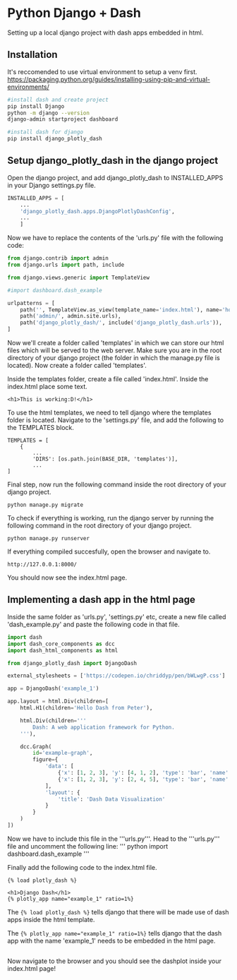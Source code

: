 # Python Django + Dash

Setting up a local django project with dash apps embedded in html.

## Installation

It's reccomended to use virtual environment to setup a venv first.
https://packaging.python.org/guides/installing-using-pip-and-virtual-environments/
```bash
#install dash and create project
pip install Django
python -m django --version
django-admin startproject dashboard

#install dash for django
pip install django_plotly_dash

```

## Setup django_plotly_dash in the django project
Open the django project, and add django_plotly_dash to INSTALLED_APPS in your Django settings.py file.
```python
INSTALLED_APPS = [
    ...
    'django_plotly_dash.apps.DjangoPlotlyDashConfig',
    ...
    ]
```
Now we have to replace the contents of the 'urls.py' file with the following code:
```python
from django.contrib import admin
from django.urls import path, include

from django.views.generic import TemplateView

#import dashboard.dash_example

urlpatterns = [
    path('', TemplateView.as_view(template_name='index.html'), name='home'),
    path('admin/', admin.site.urls),
    path('django_plotly_dash/', include('django_plotly_dash.urls')),
]
```
Now we'll create a folder called 'templates' in which we can store our html files which will be served to the web server. Make sure you are in the root directory of your django project (the folder in which the manage.py file is located). Now create a folder called 'templates'.

Inside the templates folder, create a file called 'index.html'. Inside the index.html place some text.
```
<h1>This is working:D!</h1>
```

To use the html templates, we need to tell django where the templates folder is located. Navigate to the 'settings.py' file, and add the following to the TEMPLATES block.
```
TEMPLATES = [
    {
        ...
        'DIRS': [os.path.join(BASE_DIR, 'templates')],
        ...
]
```
Final step, now run the following command inside the root directory of your django project.
```
python manage.py migrate
```

To check if everything is working, run the django server by running the following command in the root directory of your django project.
```
python manage.py runserver
```
If everything compiled succesfully, open the browser and navigate to.
```
http://127.0.0.1:8000/
```
You should now see the index.html page.

## Implementing a dash app in the html page
Inside the same folder as 'urls.py', 'settings.py' etc, create a new file called 'dash_example.py' and paste the following code in that file.
```python
import dash
import dash_core_components as dcc
import dash_html_components as html

from django_plotly_dash import DjangoDash

external_stylesheets = ['https://codepen.io/chriddyp/pen/bWLwgP.css']

app = DjangoDash('example_1')

app.layout = html.Div(children=[
    html.H1(children='Hello Dash from Peter'),

    html.Div(children='''
        Dash: A web application framework for Python.
    '''),

    dcc.Graph(
        id='example-graph',
        figure={
            'data': [
                {'x': [1, 2, 3], 'y': [4, 1, 2], 'type': 'bar', 'name': 'SF'},
                {'x': [1, 2, 3], 'y': [2, 4, 5], 'type': 'bar', 'name': u'Montréal'},
            ],
            'layout': {
                'title': 'Dash Data Visualization'
            }
        }
    )
])

```
Now we have to include this file in the '''urls.py'''. Head to the '''urls.py''' file and uncomment the following line:
''' python
import dashboard.dash_example
'''

Finally add the following code to the index.html file.
``` 
{% load plotly_dash %}

<h1>Django Dash</h1>
{% plotly_app name="example_1" ratio=1%}
```


The ```{% load plotly_dash %}``` tells django that there will be made use of dash apps inside the html template.

The ```{% plotly_app name="example_1" ratio=1%}``` tells django that the dash app with the name 'example_1' needs to be embedded in the html page. 
##
Now navigate to the browser and you should see the dashplot inside your index.html page!

